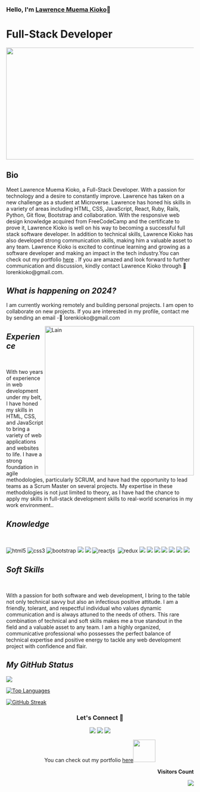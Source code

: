 ### Hello, I'm [Lawrence Muema Kioko](https://github.com)👋



  <h1><b>Full-Stack Developer</b></h1>
  <p align="center"><img src="https://media.giphy.com/media/dWesBcTLavkZuG35MI/giphy.gif" width="600" height="300"  /></p>
  <!------------------------------ bio ------------------------------>
  <section>
  <h2>Bio</h2>
  <p>Meet Lawrence Muema Kioko, a Full-Stack Developer. With a passion for technology and a desire to constantly improve. Lawrence has taken on a new challenge as a student at Microverse. Lawrence has honed his skills in a variety of areas including HTML, CSS, JavaScript, React, Ruby, Rails, Python, Git flow, Bootstrap and collaboration. With the responsive web design knowledge acquired from FreeCodeCamp and the certificate to prove it, Lawrence Kioko is well on his way to becoming a successful full stack software developer. In addition to technical skills, Lawrence Kioko has also developed strong communication skills, making him a valuable asset to any team. Lawrence Kioko is excited to continue learning and growing as a software developer and making an impact in the tech industry.You can check out my portfolio <a href="https://kidd254.github.io/My_Portfolio/index.html">here</a> . If you are amazed and look forward to further communication and discussion, kindly contact Lawrence Kioko through 📧 lorenkioko@gmail.com.</p>
</section>

<!------------------------------ Now ------------------------------>
 <section>
   <h2><i>What is happening on 2024?</i></h2>
 I am currently working remotely and building personal projects. I am open to collaborate on new projects.  If you are interested in my profile, contact me by sending an email
 -📧 lorenkioko@gmail.com
   <p><img align="right" src="https://steamuserimages-a.akamaihd.net/ugc/574565690976141685/273FDADA6812C06699E7C226538BD05BF9DEE91D/?imw=5000&imh=5000&ima=fit&impolicy=Letterbox&imcolor=%23000000&letterbox=false" alt="Lain" width="400px" /></p>
</section>
 <section>
  <h2><i>Experience</i></h2>
  <br>
   <!------------------------------ Experience ------------------------------>
  <p>
  With two years of experience in web development under my belt, I have honed my skills in HTML, CSS, and JavaScript to bring a variety of web applications and websites to life. I have a strong foundation in agile methodologies, particularly SCRUM, and have had the opportunity to lead teams as a Scrum Master on several projects. My expertise in these methodologies is not just limited to theory, as I have had the chance to apply my skills in full-stack development skills to real-world scenarios in my work environment..
  </p>
</section>
<!------------------------------ Knowledge ------------------------------>
 <section>
  <h2><i>Knowledge</i></h2>
  <br>
<p align="left">
      <img src="https://img.shields.io/badge/HTML5-E34F26?style=for-the-badge&logo=html5&logoColor=white" alt="html5" />
 <img src="https://img.shields.io/badge/CSS3-1572B6?style=for-the-badge&logo=css3&logoColor=white" alt="css3" />
    <img src="https://img.shields.io/badge/Bootstrap-563D7C?style=for-the-badge&logo=bootstrap&logoColor=white" alt="bootstrap" />
  <img src="https://img.shields.io/badge/JavaScript-323330?style=for-the-badge&logo=javascript&logoColor=F7DF1E" />
 <img src="https://img.shields.io/badge/ruby-%23CC342D.svg?style=for-the-badge&logo=ruby&logoColor=white" />
      <img src="https://img.shields.io/badge/React-20232A?style=for-the-badge&logo=react&logoColor=61DAFB" alt="reactjs" />
      <img src="https://img.shields.io/badge/rails-%23CC0000.svg?style=for-the-badge&logo=ruby-on-rails&logoColor=white" alt=""rails />
    <img src="https://img.shields.io/badge/Redux-593D88.svg?style=for-the-badge&logo=redux&logoColor=white" alt="redux" />
  <img src="https://img.shields.io/badge/json-5E5C5C?style=for-the-badge&logo=json&logoColor=white" />
    <img src="https://img.shields.io/badge/React-20232A?style=for-the-badge&logo=react&logoColor=61DAFB" />
    <img src="https://img.shields.io/badge/Node.js-339933?style=for-the-badge&logo=nodedotjs&logoColor=white" />
  <img src="https://img.shields.io/badge/Visual_Studio_Code-0078D4?style=for-the-badge&logo=visual%20studio%20code&logoColor=white" />
  <img src="https://img.shields.io/badge/GIT-E44C30?style=for-the-badge&logo=git&logoColor=white" />
  <img src="https://img.shields.io/badge/GitHub-100000?style=for-the-badge&logo=github&logoColor=white" />
    <img src="https://img.shields.io/badge/Slack-4A154B?style=for-the-badge&logo=slack&logoColor=white" />
  </p>
</section>
<!------------------------------ Soft Skills ------------------------------>
 <section>
  <h2><i>Soft Skills</i></h2>
  <br>
  <p> With a passion for both software and web development, I bring to the table not only technical savvy but also an infectious positive attitude. I am a friendly, tolerant, and respectful individual who values dynamic communication and is always attuned to the needs of others. This rare combination of technical and soft skills makes me a true standout in the field and a valuable asset to any team. I am a highly organized, communicative professional who possesses the perfect balance of technical expertise and positive energy to tackle any web development project with confidence and flair.
  </p>
</section>

<!------------------------------ My GitHub Stats ------------------------------>

<h2><i>My GitHub Status</i></h2>

<picture>
<source 
  srcset="https://github-readme-stats.vercel.app/api?username=Kidd254&show_icons=true&theme=dark"
  media="(prefers-color-scheme: dark), (prefers-color-scheme: no-preference)"
/>
<source
  srcset="https://github-readme-stats.vercel.app/api?username=Kidd254&show_icons=true"
  media="(prefers-color-scheme: dark), (prefers-color-scheme: no-preference)"
/>
<img src="https://github-readme-stats.vercel.app/api?username=Kidd254&show_icons=true" media="(prefers-color-scheme: dark), (prefers-color-scheme: no-preference)" />
</picture>


[![Top Languages](https://github-readme-stats.vercel.app/api/top-langs/?username=Kidd254&theme=dark)](https://github.com/anuraghazra/github-readme-stats)

 [![GitHub Streak](http://github-readme-streak-stats.herokuapp.com?user=Kidd254&theme=dark)](https://git.io/streak-stats) 

 <h3 align="center">Let's Connect 🤝</h3>
<div align="center">

<a target="_blank"
href="https://www.linkedin.com/in/lawrence-kioko-972035240/"><img
src="https://img.shields.io/badge/-LinkedIn-0077b5?style=for-the-badge&logo=LinkedIn&logoColor=white"></img></a> <a target="_blank"
href="mailto:lorenkioko@gmail.com"><img
src="https://img.shields.io/badge/-Gmail-D14836?style=for-the-badge&logo=Gmail&logoColor=white"></img></a> <a target="_blank"
href="https://twitter.com/lawrenc98789206"><img
src="https://img.shields.io/badge/-Twitter-1DA1F2?style=for-the-badge&logo=Twitter&logoColor=white"></img></a>
<div/>
<p>You can check out my portfolio <a href="https://kidd254.github.io/My_Portfolio/index.html">here</a><img src="https://media.giphy.com/media/cKPse5DZaptID3YAMK/giphy.gif" width="60"></p>
  
<div align="end">
<p><b>Visitors Count</b></p>  
<img src="https://profile-counter.glitch.me/{Kidd254}/count.svg" />
</div>
